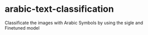 # arabic-text-classification
Classificate the images with Arabic Symbols by using the sigle and Finetuned model 
